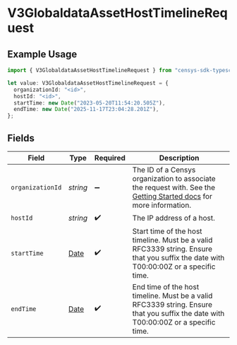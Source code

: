 # V3GlobaldataAssetHostTimelineRequest

## Example Usage

```typescript
import { V3GlobaldataAssetHostTimelineRequest } from "censys-sdk-typescript/models/operations";

let value: V3GlobaldataAssetHostTimelineRequest = {
  organizationId: "<id>",
  hostId: "<id>",
  startTime: new Date("2023-05-20T11:54:20.505Z"),
  endTime: new Date("2025-11-17T23:04:28.201Z"),
};
```

## Fields

| Field                                                                                                                                                                                              | Type                                                                                                                                                                                               | Required                                                                                                                                                                                           | Description                                                                                                                                                                                        |
| -------------------------------------------------------------------------------------------------------------------------------------------------------------------------------------------------- | -------------------------------------------------------------------------------------------------------------------------------------------------------------------------------------------------- | -------------------------------------------------------------------------------------------------------------------------------------------------------------------------------------------------- | -------------------------------------------------------------------------------------------------------------------------------------------------------------------------------------------------- |
| `organizationId`                                                                                                                                                                                   | *string*                                                                                                                                                                                           | :heavy_minus_sign:                                                                                                                                                                                 | The ID of a Censys organization to associate the request with. See the [Getting Started docs](https://docs.censys.com/reference/get-started#step-3-set-your-organization-id) for more information. |
| `hostId`                                                                                                                                                                                           | *string*                                                                                                                                                                                           | :heavy_check_mark:                                                                                                                                                                                 | The IP address of a host.                                                                                                                                                                          |
| `startTime`                                                                                                                                                                                        | [Date](https://developer.mozilla.org/en-US/docs/Web/JavaScript/Reference/Global_Objects/Date)                                                                                                      | :heavy_check_mark:                                                                                                                                                                                 | Start time of the host timeline. Must be a valid RFC3339 string. Ensure that you suffix the date with T00:00:00Z or a specific time.                                                               |
| `endTime`                                                                                                                                                                                          | [Date](https://developer.mozilla.org/en-US/docs/Web/JavaScript/Reference/Global_Objects/Date)                                                                                                      | :heavy_check_mark:                                                                                                                                                                                 | End time of the host timeline. Must be a valid RFC3339 string. Ensure that you suffix the date with T00:00:00Z or a specific time.                                                                 |